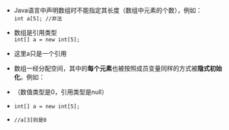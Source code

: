 - Java语言中声明数组时不能指定其长度（数组中元素的个数），例如：  
    `int a[5]; //非法`  
    
- 数组是引用类型  
    `int[] a = new int[5];`
    
- 这里a只是一个引用

- 数组一经分配空间，其中的**每个元素**也被按照成员变量同样的方式被**隐式初始化**。例如：  
- （数值类型是0，引用类型是null）  
- `int[] a = new int[5];`
- `//a[3]则是0`
